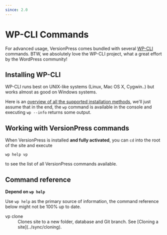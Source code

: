 ```yaml
---
since: 2.0
---
```


# WP-CLI Commands #

For advanced usage, VersionPress comes bundled with several [WP-CLI](http://wp-cli.org/) commands. BTW, we absolutely love the WP-CLI project, what a great effort by the WordPress community!


## Installing WP-CLI ##

WP-CLI runs best on UNIX-like systems (Linux, Mac OS X, Cygwin..) but works almost as good on Windows systems.

Here is an [overview of all the supported installation methods](https://github.com/wp-cli/wp-cli/wiki/Alternative-Install-Methods), we'll just assume that in the end, the `wp` command is available in the console and executing `wp --info` returns some output.


## Working with VersionPress commands ##

When VersionPress is installed **and fully activated**, you can `cd` into the root of the site and execute

   `wp help vp`

to see the list of all VersionPress commands available.


## Command reference ##

<div class="note">
 
  **Depend on `wp help`**
 
  Use `wp help` as the primary source of information, the command reference below might not be 100% up to date.
 
</div>

<dl>

<dt>vp clone</dt>
<dd>Clones site to a new folder, database and Git branch. See [Cloning a site](../sync/cloning).</dd>

</dl>



